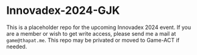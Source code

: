 # Innovadex-2024-GJK

This is a placeholder repo for the upcoming Innovadex 2024 event.
If you are a member or wish to get write access, please send me a mail at `game@thapat.me`.
This repo may be privated or moved to Game-ACT if needed.
